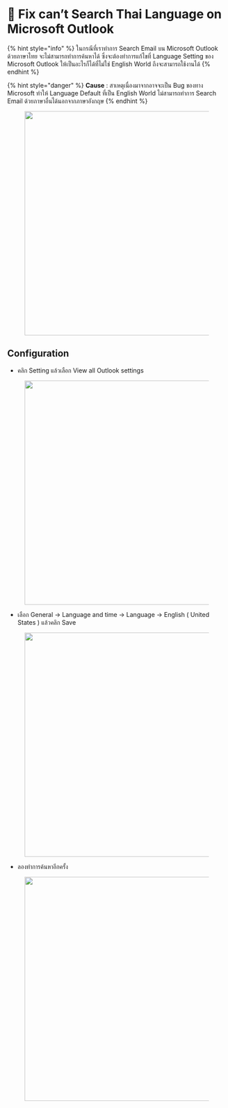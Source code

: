 # 📩 Fix can’t Search Thai Language on Microsoft Outlook

{% hint style="info" %}
ในกรณีที่เราทำการ Search Email บน Microsoft Outlook ด้วยภาษาไทย จะไม่สามารถทำการค้นหาได้ ซึ่งจะต้องทำการแก้ไขที่ Language Setting ของ Microsoft Outlook ให้เป็นอะไรก็ได้ที่ไม่ใช่ English World ถีงจะสามารถใช้งานได้
{% endhint %}

{% hint style="danger" %}
**Cause** : สาเหตุเนื่องมาจากอาจจะเป็น Bug ของทาง Microsoft ทำให้ Language Default ที่เป็น English World ไม่สามารถทำการ Search Email ด้วยภาษาอื่นได้นอกจากภาษาอังกฤษ
{% endhint %}

<figure><img src="https://codeinsane.files.wordpress.com/2020/11/outlook-01.png?w=1024" alt="" height="515" width="1024"><figcaption></figcaption></figure>

## **Configuration**

* คลิก Setting แล้วเลือก View all Outlook settings

<figure><img src="https://codeinsane.files.wordpress.com/2020/11/outlook-02.png?w=1024" alt="" height="515" width="1024"><figcaption></figcaption></figure>

* เลือก General -> Language and time -> Language -> English ( United States ) แล้วคลิก Save

<figure><img src="https://codeinsane.files.wordpress.com/2020/11/outlook-03.png?w=1024" alt="" height="515" width="1024"><figcaption></figcaption></figure>

* ลองทำการค้นหาอีกครั้ง

<figure><img src="https://codeinsane.files.wordpress.com/2020/11/outlook-04.png?w=1024" alt="" height="515" width="1024"><figcaption></figcaption></figure>
